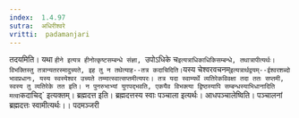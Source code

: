 ```yaml
---
index:  1.4.97
sutra:  अधिरीश्वरे
vritti:  padamanjari
---
```


तदयमिति। यथा `हीने इत्यत्र हीनोत्कृष्टसम्बन्धे संज्ञा, `उपोऽधिके च` इत्यत्राधिकाधिकिसम्बन्धे, तथात्रापीत्यर्थः। विभक्तिस्तु तत्रान्यतरस्मादुच्यते, इह तु न तथेत्याह--तत्र कदाचिदिति। `यस्य चेश्वरवचनम्` इत्यत्रार्थद्वयम्--ईश्वरशब्दो भावप्रधानः, यस्य स्वस्येश्वर उच्यते तम्मात्स्वात्सप्तमीत्यपरः। तत्र यदा स्वाम्यर्थे व्यतिरेकविवक्षा तदा ततः सप्तमी, स्वस्य तु व्यतिरेके तत इति। न पुनरुभाभ्यां युगपद्भवति, एकयैव विभक्त्या द्विष्ठस्यापि सम्बन्धस्याभिधानादिति मत्वा `कदाचिद्` इत्यक्तम्। ब्रह्मदत्त इति। ब्रह्मदत्तस्य स्वाः पञ्चाला इत्यर्थः। आधपञ्चालेष्विति। पञ्चालनां ब्रह्मदत्तः स्वामीत्यर्थः।।
पदमञ्जरी
